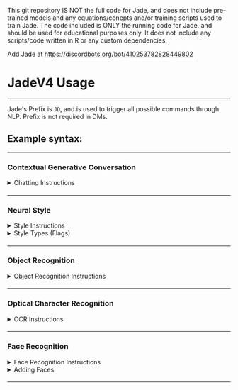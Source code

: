 This git repository IS NOT the full code for Jade, and does not include pre-trained models and any equations/conepts and/or training scripts used to train 
Jade. The code included is ONLY the running code for Jade, and should be used for educational purposes only. It does not include any scripts/code written in R or any custom dependencies.

Add Jade at https://discordbots.org/bot/410253782828449802

# JadeV4 Usage
--------
Jade's Prefix is `JD`, and is used to trigger all possible commands through NLP.
Prefix is not required in DMs.

## Example syntax:
--------

### Contextual Generative Conversation

<details><summary>Chatting Instructions</summary>
<p>
  
Query:
```
Hi!
How old are you?
```
Response:
```
Hi, I don't know you!
I am 9 years old.
```
Jade can do basic math, with spaces as delimiters. Some basic hardcoded functions also exist.

</p>
</details>

####
--------

### Neural Style

<details><summary>Style Instructions</summary>
<p>
  
Query:
```
Can you style this using un? [Attach Image]
Use exp to style [Image Link]
```
*[Attach Image] and [Image Link] would reference [This image](https://github.com/JEF1056/JadeAI/blob/master/EXAMPLE/style_ex.jpg) in this demo.*
<br>
<br>
Response:
<br>
<img src = 'EXAMPLE/un_ex.jpg' height = '200px'></a>
<img src = 'EXAMPLE/exp_ex.jpg' height = '200px'></a>
<br>
Jade can extract style types (flags) such as `exp` and `un` and links from within the command phrase.

</p>
</details>

<details><summary>Style Types (Flags)</summary>
<p>
  
Listed below are flags, in the format `FLAG ||| NAME OF STYLE IMAGE`. Left images are the original, Right images are styled by Jade.
<br>
<br>
```un ||| Udnie ```
<br>
<img src = 'EXAMPLE/style_ex.jpg' height = '200px'></a>
<img src = 'EXAMPLE/un_ex.jpg' height = '200px'></a>
<br>
```dk ||| Dark Paint```
<br>
<img src = 'EXAMPLE/style_ex.jpg' height = '200px'></a>
<img src = 'EXAMPLE/dk_ex.jpg' height = '200px'></a>
<br>
```en ||| Enviornment```
<br>
<img src = 'EXAMPLE/style_ex.jpg' height = '200px'></a>
<img src = 'EXAMPLE/env_ex.jpg' height = '200px'></a>
<br>
```rd||| Red```
<br>
<img src = 'EXAMPLE/style_ex.jpg' height = '200px'></a>
<img src = 'EXAMPLE/rd_ex.jpg' height = '200px'></a>
<br>
```lm ||| La Muse```
<br>
<img src = 'EXAMPLE/style_ex.jpg' height = '200px'></a>
<img src = 'EXAMPLE/lm_ex.jpg' height = '200px'></a>
<br>
```rp ||| Rainbow Princess```
<br>
<img src = 'EXAMPLE/style_ex.jpg' height = '200px'></a>
<img src = 'EXAMPLE/rp_ex.jpg' height = '200px'></a>
<br>
```sc ||| The Scream```
<br>
<img src = 'EXAMPLE/style_ex.jpg' height = '200px'></a>
<img src = 'EXAMPLE/sc_ex.jpg' height = '200px'></a>
<br>
```wr ||| Wreck (George Washington)```
<br>
<img src = 'EXAMPLE/style_ex.jpg' height = '200px'></a>
<img src = 'EXAMPLE/wr_ex.jpg' height = '200px'></a>
<br>
```wv ||| Wave```
<br>
<img src = 'EXAMPLE/style_ex.jpg' height = '200px'></a>
<img src = 'EXAMPLE/wv_ex.jpg' height = '200px'></a>
<br>
```ha ||| My artist's art ^-^```
```Works best with images that have a "focus"```
<br>
<img src = 'EXAMPLE/style_ex.jpg' height = '200px'></a>
<img src = 'EXAMPLE/ha_ex.jpg' height = '200px'></a>
<br>

```exp ||| Experimental```
```WARNING: Most models in this folder are really... uh... weird```
<br>
<img src = 'EXAMPLE/style_ex.jpg' height = '200px'></a>
<img src = 'EXAMPLE/exp_ex.jpg' height = '200px'></a>
<br>

</p>
</details>

####
--------

### Object Recognition

<details><summary>Object Recognition Instructions</summary>
<p>
  
Query:
```
What objects are in this image? [Attach Image]
Can you find the dog in this picture? [Image Link]
```
*[Attach Image] would reference [This image](https://github.com/JEF1056/JadeAI/blob/master/EXAMPLE/obj_ex_d.jpg) in this demo.*
<br>
*[Image Link] would reference [This image](https://github.com/JEF1056/JadeAI/blob/master/EXAMPLE/obj_ex_fd.jpg) in this demo.*
<br>
<br>
Response:
<br>
<img src = 'EXAMPLE/d_ex.jpg' height = '200px'></a>
<img src = 'EXAMPLE/fd_ex.jpg' height = '200px'></a>
<br>

</p>
</details>

####
--------

### Optical Character Recognition

<details><summary>OCR Instructions</summary>
<p>
  
Query:
```
What text is in this image? [Attach Image]
Could read this for me? [Image Link]
```
*[Attach Image] and [Image Link] would reference [This image](EXAMPLE/ocr_ex.png) in this demo.*
<br>
<br>
Response:
<br>
<img src = 'EXAMPLE/ocr_re_ex.jpg' width='380px'></a>
<br>

</p>
</details>

####
--------

### Face Recognition

<details><summary>Face Recognition Instructions</summary>
<p>
  
Query:
```
Who is this? [Attach Image]
Do know who the people in this image: [Image Link] are?
```
*[Attach Image] and [Image Link] would reference [This image](EXAMPLE/fr_ex.png) in this demo.*
<br>
<br>
Response:
<br>
<img src = 'EXAMPLE/fr_re_ex.jpg' width='200px'></a>
<br>
```Justin Timberlake```
<br>
Note: This operation works with multiple faces in an image.

</p>
</details>

<details><summary>Adding Faces</summary>
<p>
  
```DO NOT ADD FACES IF NOT NESSISARY. ONLY ADD FACES IF THE ORIGINAL IMAGE RETURNS "Unknown"```
<br>
<br>
Query:
```
Add "Justin Timberlake" using this: [Image Link]
This is "Justin Timberlake" [Attach Image]
```
**The "" are REQUIRED around names to be added.**
<br>
*[Attach Image] and [Image Link] would reference [This image](EXAMPLE/fr_ex.png) in this demo.*
<br>
<br>
Response:
<br>
```Added face "Justin Timberlake" to my library in 22742ms```
<br>

</p>
</details>

####
--------
